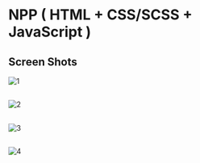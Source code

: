 # NPP ( HTML + CSS/SCSS + JavaScript )

## Screen Shots

![1](https://user-images.githubusercontent.com/122573109/229568672-ef21feef-a16d-401f-9992-b4812b9b815f.jpg)

##

![2](https://user-images.githubusercontent.com/122573109/229568763-e3112992-8db9-45e8-a547-5dd8127e2d50.jpg)

##

![3](https://user-images.githubusercontent.com/122573109/229568778-23a10213-d3b3-4f9d-9533-08a0d1d3dde5.jpg)

##

![4](https://user-images.githubusercontent.com/122573109/229568789-41e265e0-7703-4dbb-b07f-dafc1546d150.jpg)

